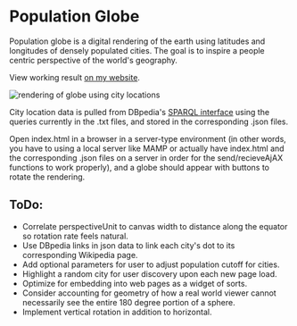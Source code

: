 # Population Globe

Population globe is a digital rendering of the earth using latitudes and longitudes of densely populated cities. The goal is to inspire a people centric perspective of the world's geography.

View working result [on my website](https://christophhebert.com/population-globe/ "Homepage of ChristophHebert").

![rendering of globe using city locations](https://christophhebert.com/digital-globe/image.png "Population Globe")

City location data is pulled from DBpedia's [SPARQL interface](http://dbpedia.org/sparql) using the queries currently in the .txt files, and stored in the corresponding .json files.

Open index.html in a browser in a server-type environment (in other words, you have to using a local server like MAMP or actually have index.html and the corresponding .json files on a server in order for the send/recieveAjAX functions to work properly), and a globe should appear with buttons to rotate the rendering.

## ToDo:
- Correlate perspectiveUnit to canvas width to distance along the equator so rotation rate feels natural.
- Use DBpedia links in json data to link each city's dot to its corresponding Wikipedia page.
- Add optional parameters for user to adjust population cutoff for cities.
- Highlight a random city for user discovery upon each new page load.
- Optimize for embedding into web pages as a widget of sorts.
- Consider accounting for geometry of how a real world viewer cannot necessarily see the entire 180 degree portion of a sphere.
- Implement vertical rotation in addition to horizontal.
